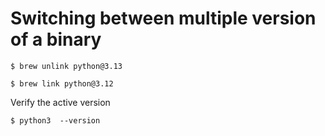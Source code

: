 # Switching between multiple version of a binary

```shell
$ brew unlink python@3.13
```

```shell
$ brew link python@3.12
```

Verify the active version
```shell
$ python3  --version
```
